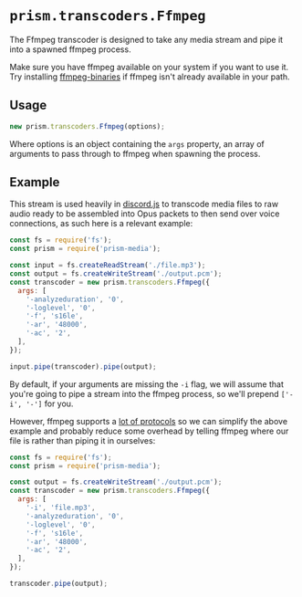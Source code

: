 # `prism.transcoders.Ffmpeg`

The Ffmpeg transcoder is designed to take any media stream and pipe it into a spawned ffmpeg process.

Make sure you have ffmpeg available on your system if you want to use it. Try installing [ffmpeg-binaries](https://www.npmjs.com/package/ffmpeg-binaries) if ffmpeg isn't already available in your path.

## Usage
```js
new prism.transcoders.Ffmpeg(options);
```

Where options is an object containing the `args` property, an array of arguments to pass through to ffmpeg when spawning the process.

## Example
This stream is used heavily in [discord.js](https://discord.js.org/) to transcode media files to raw audio ready to be assembled into Opus packets to then send over voice connections, as such here is a relevant example:

```js
const fs = require('fs');
const prism = require('prism-media');

const input = fs.createReadStream('./file.mp3');
const output = fs.createWriteStream('./output.pcm');
const transcoder = new prism.transcoders.Ffmpeg({
  args: [
    '-analyzeduration', '0',
    '-loglevel', '0',
    '-f', 's16le',
    '-ar', '48000',
    '-ac', '2',
  ],
});

input.pipe(transcoder).pipe(output);
```

By default, if your arguments are missing the `-i` flag, we will assume that you're going to pipe a stream into the ffmpeg process, so we'll prepend `['-i', '-']` for you.

However, ffmpeg supports a [lot of protocols](https://ffmpeg.org/ffmpeg-protocols.html) so we can simplify the above example and probably reduce some overhead by telling ffmpeg where our file is rather than piping it in ourselves:

```js
const fs = require('fs');
const prism = require('prism-media');

const output = fs.createWriteStream('./output.pcm');
const transcoder = new prism.transcoders.Ffmpeg({
  args: [
    '-i', 'file.mp3',
    '-analyzeduration', '0',
    '-loglevel', '0',
    '-f', 's16le',
    '-ar', '48000',
    '-ac', '2',
  ],
});

transcoder.pipe(output);
```